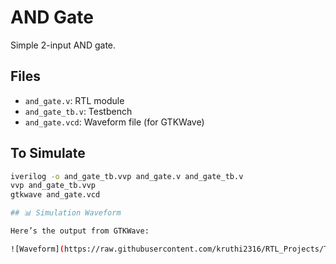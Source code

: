 # AND Gate

Simple 2-input AND gate.

## Files
- `and_gate.v`: RTL module
- `and_gate_tb.v`: Testbench
- `and_gate.vcd`: Waveform file (for GTKWave)

## To Simulate
```bash
iverilog -o and_gate_tb.vvp and_gate.v and_gate_tb.v
vvp and_gate_tb.vvp
gtkwave and_gate.vcd

## 📊 Simulation Waveform

Here’s the output from GTKWave:

![Waveform](https://raw.githubusercontent.com/kruthi2316/RTL_Projects/Test1/Waveform/and_gate_waveform.png)